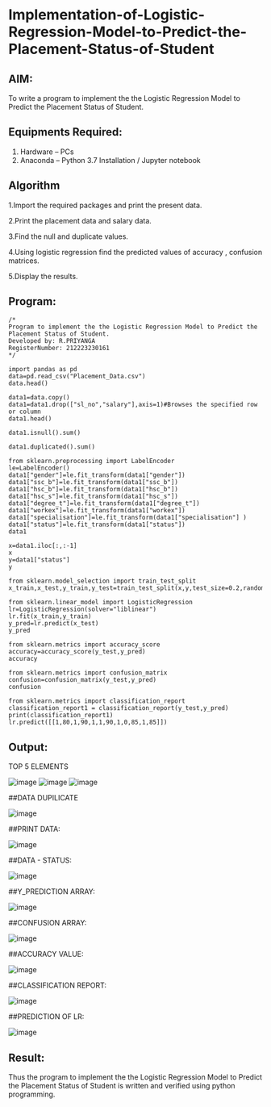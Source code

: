 # Implementation-of-Logistic-Regression-Model-to-Predict-the-Placement-Status-of-Student

## AIM:
To write a program to implement the the Logistic Regression Model to Predict the Placement Status of Student.

## Equipments Required:
1. Hardware – PCs
2. Anaconda – Python 3.7 Installation / Jupyter notebook

## Algorithm
1.Import the required packages and print the present data.

2.Print the placement data and salary data.

3.Find the null and duplicate values.

4.Using logistic regression find the predicted values of accuracy , confusion matrices.

5.Display the results. 

## Program:
```
/*
Program to implement the the Logistic Regression Model to Predict the Placement Status of Student.
Developed by: R.PRIYANGA
RegisterNumber: 212223230161 
*/

import pandas as pd
data=pd.read_csv("Placement_Data.csv")
data.head()

data1=data.copy()
data1=data1.drop(["sl_no","salary"],axis=1)#Browses the specified row or column
data1.head()

data1.isnull().sum()

data1.duplicated().sum()

from sklearn.preprocessing import LabelEncoder
le=LabelEncoder()
data1["gender"]=le.fit_transform(data1["gender"])
data1["ssc_b"]=le.fit_transform(data1["ssc_b"])
data1["hsc_b"]=le.fit_transform(data1["hsc_b"])
data1["hsc_s"]=le.fit_transform(data1["hsc_s"])
data1["degree_t"]=le.fit_transform(data1["degree_t"])
data1["workex"]=le.fit_transform(data1["workex"])
data1["specialisation"]=le.fit_transform(data1["specialisation"] )     
data1["status"]=le.fit_transform(data1["status"])       
data1 

x=data1.iloc[:,:-1]
x
y=data1["status"]
y

from sklearn.model_selection import train_test_split
x_train,x_test,y_train,y_test=train_test_split(x,y,test_size=0.2,random_state=0)

from sklearn.linear_model import LogisticRegression
lr=LogisticRegression(solver="liblinear")
lr.fit(x_train,y_train)
y_pred=lr.predict(x_test)
y_pred

from sklearn.metrics import accuracy_score
accuracy=accuracy_score(y_test,y_pred)
accuracy

from sklearn.metrics import confusion_matrix
confusion=confusion_matrix(y_test,y_pred)
confusion

from sklearn.metrics import classification_report
classification_report1 = classification_report(y_test,y_pred)
print(classification_report1)
lr.predict([[1,80,1,90,1,1,90,1,0,85,1,85]])
```

## Output:

TOP 5 ELEMENTS

![image](https://github.com/user-attachments/assets/6396c75f-679e-4ed4-81b1-cbae5ac14706)
![image](https://github.com/user-attachments/assets/602327b8-6c6f-42fc-8a4d-32c767c35de0)
![image](https://github.com/user-attachments/assets/c6779062-9136-41aa-a837-e760890039a5)


##DATA DUPILICATE

![image](https://github.com/user-attachments/assets/1924ccb2-404c-45b6-94f3-cba914bb34de)


##PRINT DATA:

![image](https://github.com/user-attachments/assets/723c9fd6-548e-46c6-8c39-58a1b829a80a)

##DATA - STATUS:

![image](https://github.com/user-attachments/assets/aca547d2-34b5-4bb2-b3dc-651022af34d0)

##Y_PREDICTION ARRAY:

![image](https://github.com/user-attachments/assets/1730cc71-65d7-4482-bd93-be81cc4e9d0a)

##CONFUSION ARRAY:

![image](https://github.com/user-attachments/assets/be72ed6f-9278-4234-9497-fb290a4335f1)

##ACCURACY VALUE:

![image](https://github.com/user-attachments/assets/c8a6fbda-614e-4ff3-b006-c715947fc6cf)


##CLASSIFICATION REPORT:

![image](https://github.com/user-attachments/assets/da2df697-e104-4678-b529-d90fc9e3d56e)


##PREDICTION OF LR:

![image](https://github.com/user-attachments/assets/87425a48-e42c-4990-936c-e732eef9cf03)




## Result:
Thus the program to implement the the Logistic Regression Model to Predict the Placement Status of Student is written and verified using python programming.
